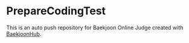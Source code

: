 # PrepareCodingTest
This is an auto push repository for Baekjoon Online Judge created with [BaekjoonHub](https://github.com/BaekjoonHub/BaekjoonHub).
